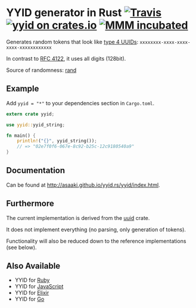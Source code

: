 # YYID generator in Rust [![Travis](https://img.shields.io/travis/asaaki/yyid.rs.svg?style=flat-square)](https://travis-ci.org/asaaki/yyid.rs) [![yyid on crates.io](https://img.shields.io/crates/v/yyid.svg?style=flat-square)](https://crates.io/crates/yyid) [![MMM incubated](https://img.shields.io/badge/MMM-incubated-blue.svg?style=flat-square)](http://moremicromodules.org/)

Generates random tokens that look like [type 4 UUIDs](https://en.wikipedia.org/wiki/Universally_unique_identifier#Version_4_.28random.29): `xxxxxxxx-xxxx-xxxx-xxxx-xxxxxxxxxxxx`

In contrast to [RFC 4122](https://tools.ietf.org/rfc/rfc4122.txt), it uses all digits (128bit).

Source of randomness: [rand](https://doc.rust-lang.org/rand/rand/index.html)

## Example

Add `yyid = "*"` to your dependencies section in `Cargo.toml`.

```rust
extern crate yyid;

use yyid::yyid_string;

fn main() {
    println!("{}", yyid_string());
    // => "02e7f0f6-067e-8c92-b25c-12c9180540a9"
}
```

## Documentation

Can be found at <http://asaaki.github.io/yyid.rs/yyid/index.html>.

## Furthermore

The current implementation is derived from the [uuid](http://doc.rust-lang.org/uuid/uuid/index.html) crate.

It does not implement everything (no parsing, only generation of tokens).

Functionality will also be reduced down to the reference implementations (see below).

## Also Available

- YYID for [Ruby](https://github.com/janlelis/yyid.rb)
- YYID for [JavaScript](https://github.com/janlelis/yyid.js)
- YYID for [Elixir](https://github.com/janlelis/yyid.ex)
- YYID for [Go](https://github.com/janlelis/yyid.go)
